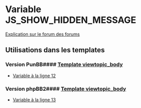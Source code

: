 # Variable JS_SHOW_HIDDEN_MESSAGE
[Explication sur le forum des forums](http://forum.forumactif.com/t294113-listing-des-variables#JS_SHOW_HIDDEN_MESSAGE)
## Utilisations dans les templates
### Version PunBB#### [Template viewtopic_body](punbb/viewtopic_body.md)
* [Variable à la ligne 12](../punbb/viewtopic_body.tpl#L12)
### Version phpBB2#### [Template viewtopic_body](subsilver/viewtopic_body.md)
* [Variable à la ligne 13](../subsilver/viewtopic_body.tpl#L13)